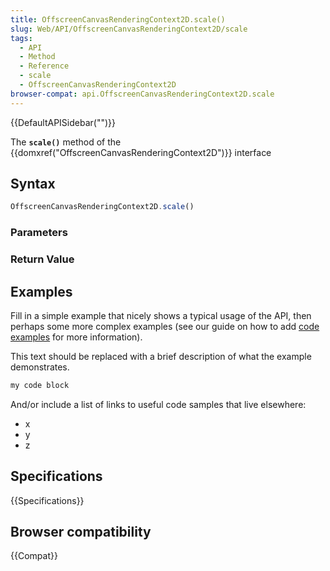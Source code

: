 ```yaml
---
title: OffscreenCanvasRenderingContext2D.scale()
slug: Web/API/OffscreenCanvasRenderingContext2D/scale
tags:
  - API
  - Method
  - Reference
  - scale
  - OffscreenCanvasRenderingContext2D
browser-compat: api.OffscreenCanvasRenderingContext2D.scale
---
```

{{DefaultAPISidebar("")}}

The **`scale()`** method of the {{domxref("OffscreenCanvasRenderingContext2D")}} interface 

## Syntax

```js
OffscreenCanvasRenderingContext2D.scale()
```

### Parameters



### Return Value



## Examples

Fill in a simple example that nicely shows a typical usage of the API, then perhaps some more complex examples (see our guide on how to add [code examples](/en-US/docs/MDN/Contribute/Structures/Code_examples) for more information).

This text should be replaced with a brief description of what the example demonstrates.

```js
my code block
```

And/or include a list of links to useful code samples that live elsewhere:

*   x
*   y
*   z

## Specifications

{{Specifications}}

## Browser compatibility

{{Compat}}

